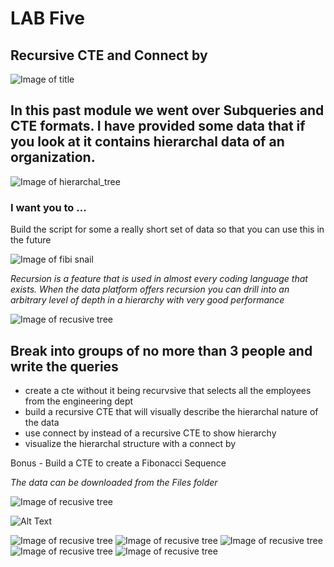 # LAB Five 
## Recursive CTE and Connect by 
![Image of title](https://github.com/kerrynakayama/developintelligence_data_engineering/blob/master/Day_02/LAB_05/IMAGES/snow.jpeg)

## In this past module we went over Subqueries and CTE formats.  I have provided some data that if you look at it contains hierarchal data of an organization. 

![Image of hierarchal_tree](https://github.com/kerrynakayama/developintelligence_data_engineering/blob/master/Day_02/LAB_05/IMAGES/tree.jpg)


### I want you to ... 
Build the script for some a really short set of data so that you can use this in the future
 

![Image of fibi snail](https://github.com/kerrynakayama/developintelligence_data_engineering/blob/master/Day_02/LAB_05/IMAGES/fibi.png)


*Recursion is a feature that is used in almost every coding language that exists. When the data platform offers recursion you can drill into an arbitrary level of depth in a hierarchy with very good performance*

![Image of recusive tree](https://github.com/kerrynakayama/developintelligence_data_engineering/blob/master/Day_02/LAB_05/IMAGES/fractal-tree-index-symmetry-recursion-love-tree-thumb.jpg)

## Break into groups of no more than 3 people and write the queries 

 - create a cte without it being recurvsive that selects all the employees from the engineering dept
 - build a recursive CTE that will visually describe the hierarchal nature of the data
 - use connect by instead of a recursive CTE to show hierarchy
 - visualize the hierarchal structure with a connect by
 
 Bonus -  Build a CTE to create a Fibonacci Sequence


*The data can be downloaded from the Files folder* 

![Image of recusive tree](https://github.com/kerrynakayama/developintelligence_data_engineering/blob/master/Day_02/LAB_05/IMAGES/Screen%20Shot%202020-07-12%20at%206.44.17%20PM.png)





![Alt Text](https://media.giphy.com/media/FcFs1TW9CMVyw/giphy.gif)





![Image of recusive tree](https://github.com/kerrynakayama/developintelligence_data_engineering/blob/master/Day_02/LAB_05/IMAGES/cte_without_recursive.png)
![Image of recusive tree](https://github.com/kerrynakayama/developintelligence_data_engineering/blob/master/Day_02/LAB_05/IMAGES/recursive_image.png)
![Image of recusive tree](https://github.com/kerrynakayama/developintelligence_data_engineering/blob/master/Day_02/LAB_05/IMAGES/connect_by.png)
![Image of recusive tree](https://github.com/kerrynakayama/developintelligence_data_engineering/blob/master/Day_02/LAB_05/IMAGES/connect_by_image.png)
![Image of recusive tree](https://github.com/kerrynakayama/developintelligence_data_engineering/blob/master/Day_02/LAB_05/IMAGES/fibi_query.png)

